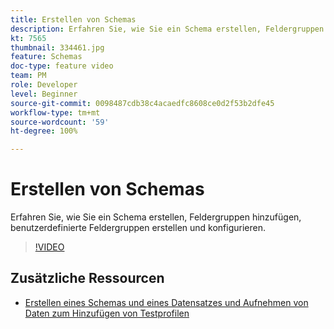 ```yaml
---
title: Erstellen von Schemas
description: Erfahren Sie, wie Sie ein Schema erstellen, Feldergruppen hinzufügen, benutzerdefinierte Feldergruppen erstellen und konfigurieren.
kt: 7565
thumbnail: 334461.jpg
feature: Schemas
doc-type: feature video
team: PM
role: Developer
level: Beginner
source-git-commit: 0098487cdb38c4acaedfc8608ce0d2f53b2dfe45
workflow-type: tm+mt
source-wordcount: '59'
ht-degree: 100%

---
```



# Erstellen von Schemas

Erfahren Sie, wie Sie ein Schema erstellen, Feldergruppen hinzufügen, benutzerdefinierte Feldergruppen erstellen und konfigurieren.

>[!VIDEO](https://video.tv.adobe.com/v/334461?quality=12)

## Zusätzliche Ressourcen

* [Erstellen eines Schemas und eines Datensatzes und Aufnehmen von Daten zum Hinzufügen von Testprofilen](https://experienceleague.adobe.com/docs/journey-optimizer/using/orchestrate-journeys/about-journeys/creating-test-profiles.html?lang=de)
